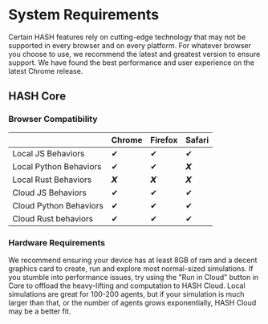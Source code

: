 # System Requirements

Certain HASH features rely on cutting-edge technology that may not be supported in every browser and on every platform. For whatever browser you choose to use, we recommend the latest and greatest version to ensure support. We have found the best performance and user experience on the latest Chrome release.

## HASH Core

### Browser Compatibility

|  | Chrome | Firefox | Safari |
| :--- | :--- | :--- | :--- |
| Local JS Behaviors | ✔ | ✔ | ✔ |
| Local Python Behaviors | ✔ | ✔ | 𝙓 |
| Local Rust Behaviors  | 𝙓 | 𝙓 | 𝙓 |
| Cloud JS Behaviors | ✔ | ✔ | ✔ |
| Cloud Python Behaviors | ✔ | ✔ | ✔ |
| Cloud Rust behaviors | ✔ | ✔ | ✔ |

### Hardware Requirements

We recommend ensuring your device has at least 8GB of ram and a decent graphics card to create, run and explore most normal-sized simulations. If you stumble into performance issues, try using the "Run in Cloud" button in Core to offload the heavy-lifting and computation to HASH Cloud. Local simulations are great for 100-200 agents, but if your simulation is much larger than that, or the number of agents grows exponentially, HASH Cloud may be a better fit.


